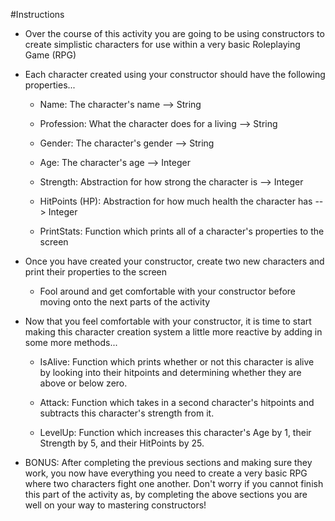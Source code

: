 #Instructions
	
* Over the course of this activity you are going to be using constructors to create simplistic characters for use within a very basic Roleplaying Game (RPG)

* Each character created using your constructor should have the following properties...

  * Name: The character's name --> String

  * Profession: What the character does for a living --> String

  * Gender: The character's gender --> String

  * Age: The character's age --> Integer

  * Strength: Abstraction for how strong the character is --> Integer

  * HitPoints (HP): Abstraction for how much health the character has --> Integer

  * PrintStats: Function which prints all of a character's properties to the screen

* Once you have created your constructor, create two new characters and print their properties to the screen

  * Fool around and get comfortable with your constructor before moving onto the next parts of the activity

* Now that you feel comfortable with your constructor, it is time to start making this character creation system a little more reactive by adding in some more methods...

  * IsAlive: Function which prints whether or not this character is alive by looking into their hitpoints and determining whether they are above or below zero.

  * Attack: Function which takes in a second character's hitpoints and subtracts this character's strength from it.

  * LevelUp: Function which increases this character's Age by 1, their Strength by 5, and their HitPoints by 25.

* BONUS: After completing the previous sections and making sure they work, you now have everything you need to create a very basic RPG where two characters fight one another. Don't worry if you cannot finish this part of the activity as, by completing the above sections you are well on your way to mastering constructors!